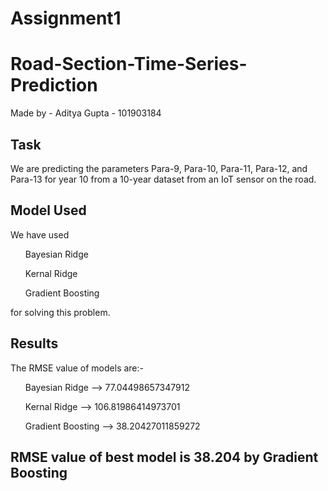 # Assignment1
# Road-Section-Time-Series-Prediction

Made by - Aditya Gupta - 101903184

## Task
We are predicting the parameters Para-9, Para-10, Para-11, Para-12, and Para-13 for year 10 from a 10-year dataset from an IoT sensor on the road.

## Model Used
We have used 
<ul>Bayesian Ridge</ul>
<ul>Kernal Ridge</ul>
<ul>Gradient Boosting</ul>
for solving this problem.

## Results
The RMSE value of models are:-
<ol>Bayesian Ridge    --> 77.04498657347912</ol>
<ol>Kernal Ridge      --> 106.81986414973701</ol>
<ol>Gradient Boosting --> 38.20427011859272</ol>

## RMSE value of best model is 38.204 by Gradient Boosting
